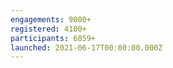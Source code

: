 ```yaml
---
engagements: 9000+
registered: 4100+
participants: 6859+
launched: 2021-06-17T00:00:00.000Z
---
```

